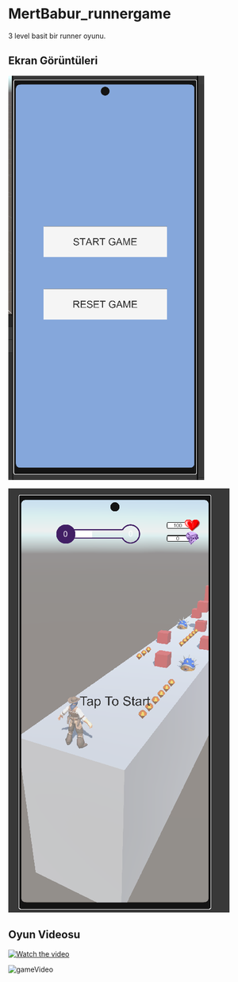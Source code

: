 # MertBabur_runnergame

3 level basit bir runner oyunu.

## Ekran Görüntüleri

![menu](menu.png)

![game](game.png)

## Oyun Videosu

[![Watch the video](https://i.imgur.com/vKb2F1B.png)](https://youtu.be/i3H1Q_N_EGI)

![gameVideo](https://youtu.be/i3H1Q_N_EGI)
